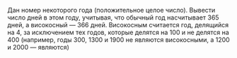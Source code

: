 Дан номер некоторого года (положительное целое число). Вывести число дней в этом году, учитывая, что обычный год насчитывает 365 дней, а високосный — 366 дней. Високосным считается год, делящийся на 4, за исключением тех годов, которые делятся на 100 и не делятся на 400 (например, годы 300, 1300 и 1900 не являются високосными, а 1200 и 2000 — являются)
